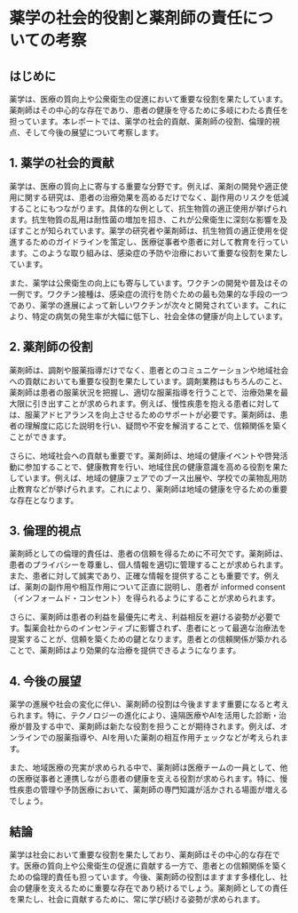 # 薬学の社会的役割と薬剤師の責任についての考察

## はじめに

薬学は、医療の質向上や公衆衛生の促進において重要な役割を果たしています。薬剤師はその中心的な存在であり、患者の健康を守るために多岐にわたる責任を担っています。本レポートでは、薬学の社会的貢献、薬剤師の役割、倫理的視点、そして今後の展望について考察します。

## 1. 薬学の社会的貢献

薬学は、医療の質向上に寄与する重要な分野です。例えば、薬剤の開発や適正使用に関する研究は、患者の治療効果を高めるだけでなく、副作用のリスクを低減することにもつながります。具体的な例として、抗生物質の適正使用が挙げられます。抗生物質の乱用は耐性菌の増加を招き、これが公衆衛生に深刻な影響を及ぼすことが知られています。薬学の研究者や薬剤師は、抗生物質の適正使用を促進するためのガイドラインを策定し、医療従事者や患者に対して教育を行っています。このような取り組みは、感染症の予防や治療において重要な役割を果たしています。

また、薬学は公衆衛生の向上にも寄与しています。ワクチンの開発や普及はその一例です。ワクチン接種は、感染症の流行を防ぐための最も効果的な手段の一つであり、薬学の進展によって新しいワクチンが次々と開発されています。これにより、特定の病気の発生率が大幅に低下し、社会全体の健康が向上しています。

## 2. 薬剤師の役割

薬剤師は、調剤や服薬指導だけでなく、患者とのコミュニケーションや地域社会への貢献においても重要な役割を果たしています。調剤業務はもちろんのこと、薬剤師は患者の服薬状況を把握し、適切な服薬指導を行うことで、治療効果を最大限に引き出すことが求められます。例えば、慢性疾患を抱える患者に対しては、服薬アドヒアランスを向上させるためのサポートが必要です。薬剤師は、患者の理解度に応じた説明を行い、疑問や不安を解消することで、信頼関係を築くことができます。

さらに、地域社会への貢献も重要です。薬剤師は、地域の健康イベントや啓発活動に参加することで、健康教育を行い、地域住民の健康意識を高める役割を果たしています。例えば、地域の健康フェアでのブース出展や、学校での薬物乱用防止教育などが挙げられます。これにより、薬剤師は地域の健康を守るための重要な存在となります。

## 3. 倫理的視点

薬剤師としての倫理的責任は、患者の信頼を得るために不可欠です。薬剤師は、患者のプライバシーを尊重し、個人情報を適切に管理することが求められます。また、患者に対して誠実であり、正確な情報を提供することも重要です。例えば、薬剤の副作用や相互作用について正直に説明し、患者が informed consent（インフォームド・コンセント）を得られるようにすることが求められます。

さらに、薬剤師は患者の利益を最優先に考え、利益相反を避ける姿勢が必要です。製薬会社からのインセンティブに影響されず、患者にとって最適な治療法を提案することが、信頼を築くための鍵となります。患者との信頼関係が築かれることで、薬剤師はより効果的な治療を提供できるようになります。

## 4. 今後の展望

薬学の進展や社会の変化に伴い、薬剤師の役割は今後ますます重要になると考えられます。特に、テクノロジーの進化により、遠隔医療やAIを活用した診断・治療が普及する中で、薬剤師は新たな役割を担うことが期待されます。例えば、オンラインでの服薬指導や、AIを用いた薬剤の相互作用チェックなどが考えられます。

また、地域医療の充実が求められる中で、薬剤師は医療チームの一員として、他の医療従事者と連携しながら患者の健康を支える役割が求められます。特に、慢性疾患の管理や予防医療において、薬剤師の専門知識が活かされる場面が増えるでしょう。

## 結論

薬学は社会において重要な役割を果たしており、薬剤師はその中心的な存在です。医療の質向上や公衆衛生の促進に貢献する一方で、患者との信頼関係を築くための倫理的責任も担っています。今後、薬剤師の役割はますます多様化し、社会の健康を支えるために重要な存在であり続けるでしょう。薬剤師としての責任を果たし、社会に貢献するために、常に学び続ける姿勢が求められます。